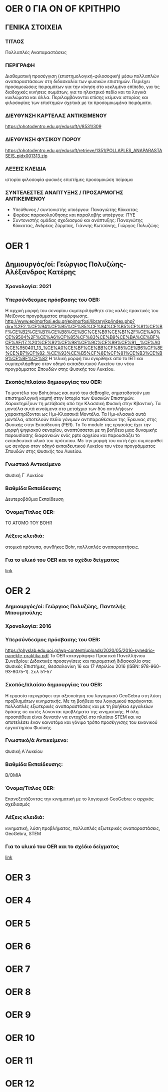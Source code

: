 # OER 0 ΓΙΑ ΟΝ ΟF ΚΡΙΤΗΡΙΟ
## ΓΕΝΙΚΑ ΣΤΟΙΧΕΙΑ
### ΤΙΤΛΟΣ
Πολλαπλές Αναπαραστάσεις
### ΠΕΡΙΓΡΑΦΗ
Διαθεματική προσέγγιση (επιστημολογική-φιλοσοφική) μέσω πολλαπλών αναπαραστάσεων στη διδασκαλία των φυσικών επιστημών. Περιέχει προσομοιώσεις πειραμάτων για την κίνηση στο κεκλιμένο επίπεδο, για τις διαδοχικές κινήσεις σωμάτων, για το ηλεκτρικό πεδίο και τα λογικά κυκλώματα και άλλα. Περιλαμβάνονται επίσης κείμενα ιστορίας και φιλοσοφίας των επιστημών σχετικά με τα προσομοιωμένα πειράματα.
### ΔΙΕΥΘΥΝΣΗ ΚΑΡΤΕΛΑΣ ΑΝΤΙΚΕΙΜΕΝΟΥ
https://photodentro.edu.gr/edusoft/r/8531/309
### ΔΙΕΥΘΥΝΣΗ ΦΥΣΙΚΟΥ ΠΟΡΟΥ
https://photodentro.edu.gr/edusoft/retrieve/1351/POLLAPLES_ANAPARASTASEIS_pidx001313.zip
### ΛΕΞΕΙΣ ΚΛΕΙΔΙΑ
ιστορία φιλοσοφία φυσικές επιστήμες προσομοιώση πείραμα
###  ΣΥΝΤΕΛΕΣΤΕΣ ΑΝΑΠΤΥΞΗΣ / ΠΡΟΣΑΡΜΟΓΗΣ ΑΝΤΙΚΕΙΜΕΝΟΥ
- Υπεύθυνος / συντονιστής υποέργου: Παναγιώτης Κόκκοτας
 - Φορέας παρακολούθησης και παραλαβής υποέργου: ΙΤΥΕ
  - Συντονιστής ομάδας σχεδιασμού και ανάπτυξης: Παναγιώτης Κόκκοτας, Ανδρέας Ζύρμπας, Γιάννης Κωτσάνης, Γιώργος Πολυζώης 

# OER 1 
## Δημιουργός/οί: Γεώργιος Πολυζώης-Αλέξανδρος Κατέρης
### Χρονολογία: 2021
### Υπερσύνδεσμος πρόσβασης του OER:
Η αρχική μορφή του σεναρίου συμπεριλήφθητε στις καλές πρακτικές του Μείζονος προγράμματος επιμόρφωσης.
http://www.epimorfosi.edu.gr/epimorfosi/library/kp/index.php?dir=%2F2.%CE%94%CE%B5%CF%85%CF%84%CE%B5%CF%81%CE%BF%CE%B2%CE%B1%CE%B8%CE%BC%CE%B9%CE%B1%2F%CE%A0%CE%9504%2F%CE%A6%CF%85%CF%83%CE%B9%CE%BA%CE%BF%CE%AF/17.%20%CE%92%CE%98%CE%9C%CE%99%CE%91__%CE%A0%CE%950401_13_%CE%A0%CE%BF%CE%BB%CF%85%CE%B6%CF%8E%CE%B7%CF%82_%CE%93%CE%B5%CF%8E%CF%81%CE%B3%CE%B9%CE%BF%CF%82
Η τελική μορφή του εγκρίθηκε από το ΙΕΠ και συμπεριλήφθηκε στον οδηγό εκπαιδευτικού Λυκείου του νέου προγράμματος Σπουδών στης Φυσικής του Λυκείου.
### Σκοπός/πλαίσιο δημιουργίας του OER: 
Το μοντέλο του Bohr,όπως και αυτό του deBroglie, σηματοδοτούν μια επιστημολογική καμπή στην Ιστορία των Φυσικών Επιστημών. Χαρακτηρίζουν τη μετάβαση από την Κλασσική Φυσική στην Κβαντική. Τα μοντέλα αυτά κινούμενα στο μεταίχμιο των δύο αντιλήψεων χαρακτηρίζονται ως Ημι-Κλασσικά Μοντέλα. Τα Ημι-κλασικά αυτά μοντέλα, αποτελούν πεδίο γόνιμων αντιπαραθέσεων της Έρευνας στης Φυσικής στην Εκπαίδευση (PER). 
Το Το module της εργασίας έχει την μορφή ψηφιακού σεναρίου, αναπτύσσεται με τη βοήθεια μιας δυναμικής παρουσίασης διαφανειών ενός pptx αρχείου και παρουσιάζει το εκπαιδευτικό υλικό του πρότυπου. Με την μορφή του αυτή έχει συμπεραθεί ως σενάριο στον οδηγό εκπαιδευτικού Λυκείου του νέου προγράμματος Σπουδών στης Φυσικής του Λυκείου.
### Γνωστικό Αντικείμενο 
Φυσική Γ΄ Λυκείου 
### Βαθμίδα Εκπαίδευσης
Δευτεροβάθμια  Εκπαίδευση
### Όνομα/Τίτλος OER:
ΤΟ ΑΤΟΜΟ ΤΟΥ BOHR
### Λέξεις κλειδιά:
ατομικά πρότυπα, συνθήκες Bohr, πολλαπλές αναπαραστήσεις.
### Για το υλικό του OER και το σχέδιο δείγματος 
[link](https://drive.google.com/drive/folders/1d64zCuBdEJKEVoJ4to2ZkNnaiEBXkQN9)

# OER 2
### Δημιουργός/οί: Γεώργιος Πολυζώης,  Παντελής Μπουμπούλης
### Χρονολογία: 2016
### Υπερσύνδεσμος πρόσβασης του OER:
https://physlab.edu.uoi.gr/wp-content/uploads/2020/05/2016-synedrio-panekfe-praktika.pdf
Το OER καταγράφηκε Πρακτικά Πανελλήνιου Συνεδρίου: Διδακτικές προσεγγίσεις και
πειραματική διδασκαλία στις Φυσικές Επιστήμες, Θεσσαλονίκη 16 και 17 Απριλίου 2016 (ISBN: 978-960-93-8075-1). Σελ 51-57
### Σκοπός/πλαίσιο δημιουργίας του OER: 
Η εργασία περιγράφει την αξιοποίηση του λογισμικού GeoGebra στη λύση προβλημάτων κινηματικής. Με τη βοήθεια του λογισμικού παράγονται πολλαπλές εξωτερικές αναπαραστάσεις και με τη βοήθεια εργαλείων δράσης σε αυτές λύνονται προβλήματα της κινηματικής. Η όλη προσπάθεια είναι δυνατόν να ενταχθεί στο πλαίσιο STEM και να αποτελέσει έναν καινοτόμο και γόνιμο τρόπο προσέγγισης του εικονικού εργαστηρίου Φυσικής.
### Γνωστικό/ά Αντικείμενο:
Φυσική Α΄Λυκείου
### Βαθμίδα Εκπαίδευσης: 
Β/ΘΜΙΑ
### Όνομα/Τίτλος OER: 
Επανεξετάζοντας την κινηματική με το λογισμικό GeoGebra: ο αρχικός σχεδιασμός
### Λέξεις κλειδιά: 
κινηματική, λύση προβλήματος, πολλαπλές εξωτερικές αναπαραστάσεις, GeoGebra, STEM
### Για το υλικό του OER και το σχέδιο δείγματος 
[link](https://drive.google.com/drive/folders/1_0aWCrRwRJm6jhkfKMIzOwS8mZEEoWAD)

# OER 3 

# OER 4 

# OER 5 

# OER 6 

# OER 7 

# OER 8

# OER 9 

# OER 10

# OER 11 

# OER 12 
